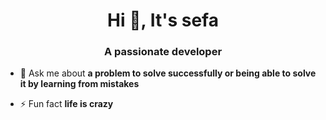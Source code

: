 <h1 align="center">Hi 👋, It's sefa</h1>
<h3 align="center">A passionate developer</h3>

- 💬 Ask me about **a problem to solve successfully or being able to solve it by learning from mistakes**

- ⚡ Fun fact **life is crazy**
